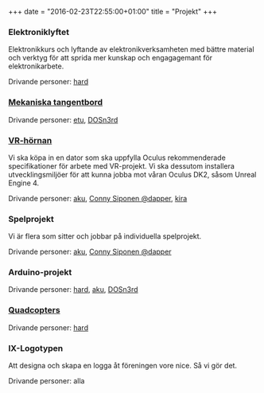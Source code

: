 +++
date = "2016-02-23T22:55:00+01:00"
title = "Projekt"
+++
### Elektroniklyftet
Elektronikkurs och lyftande av elektronikverksamheten med bättre material och verktyg för att sprida mer kunskap och engagagemant för elektronikarbete.

Drivande personer: [hard](/authors/hard)

### [Mekaniska tangentbord](/categories/mekaniska-tangentbord/)
Drivande personer: [etu](/authors/etu), [DOSn3rd](/authors/dosn3rd)

### [VR-hörnan](/categories/virtual-reality/)
Vi ska köpa in en dator som ska uppfylla Oculus rekommenderade specifikationer för arbete med VR-projekt. Vi ska dessutom installera utvecklingsmiljöer för att kunna jobba mot våran Oculus DK2, såsom Unreal Engine 4.

Drivande personer: [aku](/authors/aku), [Conny Siponen @dapper](/authors/siponen), [kira](/authors/kira)

### Spelprojekt
Vi är flera som sitter och jobbar på individuella spelprojekt.

Drivande personer: [aku](/authors/aku), [Conny Siponen @dapper](/authors/siponen)

### Arduino-projekt
Drivande personer: [hard](/authors/hard), [aku](/authors/aku), [DOSn3rd](/authors/dosn3rd)

### [Quadcopters](/categories/quadcopters/)
Drivande personer: [hard](/authors/hard)

### IX-Logotypen
Att designa och skapa en logga åt föreningen vore nice. Så vi gör det.

Drivande personer: alla

